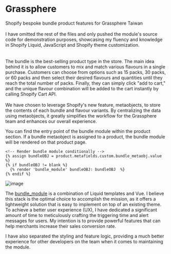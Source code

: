 # Grassphere
Shopify bespoke bundle product features for Grassphere Taiwan
<br />
<br />
I have omitted the rest of the files and only pushed the module's source code for demonstration purposes, 
showcasing my fluency and knowledge in Shopify Liquid, JavaScript and Shopify theme customization.<br />
<br />
<br />
The bundle is the best-selling product type in the store. The main idea behind it is to allow customers to mix and match various flavours in a single purchase. Customers can choose from options such as 15 packs, 30 packs, or 60 packs and then select their desired flavours and quantities until they reach the total number of packs. Finally, they can simply click "add to cart," and the unique flavour combination will be added to the cart instantly by calling Shopify Cart API.
<br />
<br />
We have chosen to leverage Shopify's new feature, metaobjects, to store the contents of each bundle and flavour variants. By centralizing the data using metaobjects, it greatly simplifies the workflow for the Grassphere team and enhances our overall experience.

You can find the entry point of the bundle module within the product section. If a bundle metaobject is assigned to a product, the bundle module will be rendered on that product page.

    <!-- Render bundle module conditionally -->
    {% assign bundleOBJ = product.metafields.custom.bundle_metaobj.value %}       
    {% if bundleOBJ != blank %}
      {% render 'bundle_module' bundleOBJ: bundleOBJ  %}
    {% endif %}
    
![image](https://github.com/MinreyP/Grassphere/assets/63085418/b1fb4347-da76-4be7-b902-4061887116b5)

The [bundle_module](https://github.com/MinreyP/Grassphere/blob/51b066336ee64c09189c1f13da48308b72ebfac7/snippets/bundle_module.liquid)
is a combination of Liquid templates and Vue. I believe this stack is the optimal choice to accomplish the mission, as it offers a lightweight solution that is easy to implement on top of an existing theme.
To achieve a better user experience (UX), I have dedicated a significant amount of time to meticulously crafting the triggering time and alert messages for users. My intention is to provide powerful features that can help merchants increase their sales conversion rate.

I have also separated the styling and feature logic, providing a much better experience for other developers on the team when it comes to maintaining the module.


